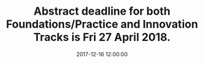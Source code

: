 ---
title: Abstract deadline for both Foundations/Practice and Innovation Tracks is Fri 27 April 2018.
date: 2017-12-16 12:00:00
---